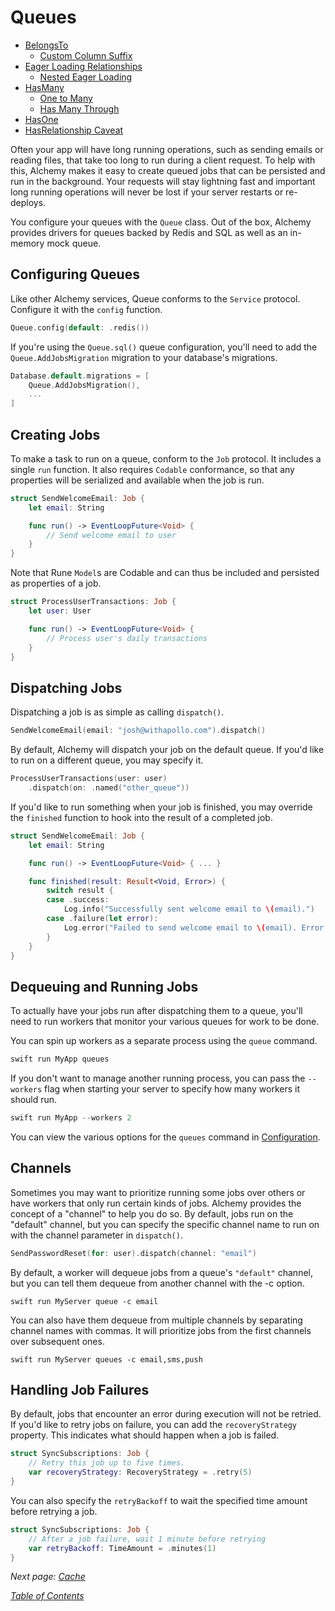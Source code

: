 # Queues

- [BelongsTo](#belongsto)
    * [Custom Column Suffix](#custom-column-suffix)
- [Eager Loading Relationships](#eager-loading-relationships)
    * [Nested Eager Loading](#nested-eager-loading)
- [HasMany](#hasmany)
    * [One to Many](#one-to-many)
    * [Has Many Through](#has-many-through)
- [HasOne](#hasone)
- [HasRelationship Caveat](#hasrelationship-caveat)

Often your app will have long running operations, such as sending emails or reading files, that take too long to run during a client request. To help with this, Alchemy makes it easy to create queued jobs that can be persisted and run in the background. Your requests will stay lightning fast and important long running operations will never be lost if your server restarts or re-deploys.

You configure your queues with the `Queue` class. Out of the box, Alchemy provides drivers for queues backed by Redis and SQL as well as an in-memory mock queue.

## Configuring Queues

Like other Alchemy services, Queue conforms to the `Service` protocol. Configure it with the `config` function.

```swift
Queue.config(default: .redis())
```

If you're using the `Queue.sql()` queue configuration, you'll need to add the `Queue.AddJobsMigration` migration to your database's migrations.

```swift
Database.default.migrations = [
    Queue.AddJobsMigration(),
    ...
]
```

## Creating Jobs

To make a task to run on a queue, conform to the `Job` protocol. It includes a single `run` function. It also requires `Codable` conformance, so that any properties will be serialized and available when the job is run.

```swift
struct SendWelcomeEmail: Job {
    let email: String

    func run() -> EventLoopFuture<Void> {
        // Send welcome email to user
    }
}
```

Note that Rune `Model`s are Codable and can thus be included and persisted as properties of a job.


```swift
struct ProcessUserTransactions: Job {
    let user: User

    func run() -> EventLoopFuture<Void> {
        // Process user's daily transactions
    }
}
```

## Dispatching Jobs

Dispatching a job is as simple as calling `dispatch()`.

```swift
SendWelcomeEmail(email: "josh@withapollo.com").dispatch()
```

By default, Alchemy will dispatch your job on the default queue. If you'd like to run on a different queue, you may specify it.

```swift
ProcessUserTransactions(user: user)
    .dispatch(on: .named("other_queue"))
```

If you'd like to run something when your job is finished, you may override the `finished` function to hook into the result of a completed job.

```swift
struct SendWelcomeEmail: Job {
    let email: String

    func run() -> EventLoopFuture<Void> { ... }

    func finished(result: Result<Void, Error>) {
        switch result {
        case .success:
            Log.info("Successfully sent welcome email to \(email).")
        case .failure(let error):
            Log.error("Failed to send welcome email to \(email). Error was: \(error).")
        }
    }
}
```

## Dequeuing and Running Jobs

To actually have your jobs run after dispatching them to a queue, you'll need to run workers that monitor your various queues for work to be done.

You can spin up workers as a separate process using the `queue` command.

```bash
swift run MyApp queues
```

If you don't want to manage another running process, you can pass the `--workers` flag when starting your server to specify how many workers it should run.

```swift
swift run MyApp --workers 2
```

You can view the various options for the `queues` command in [Configuration](1_Configuration.md#queue).

## Channels

Sometimes you may want to prioritize running some jobs over others or have workers that only run certain kinds of jobs. Alchemy provides the concept of a "channel" to help you do so. By default, jobs run on the "default" channel, but you can specify the specific channel name to run on with the channel parameter in `dispatch()`.

```swift
SendPasswordReset(for: user).dispatch(channel: "email")
```

By default, a worker will dequeue jobs from a queue's `"default"` channel, but you can tell them dequeue from another channel with the -c option.

```shell
swift run MyServer queue -c email
```

You can also have them dequeue from multiple channels by separating channel names with commas. It will prioritize jobs from the first channels over subsequent ones.

```shell
swift run MyServer queues -c email,sms,push
```

## Handling Job Failures

By default, jobs that encounter an error during execution will not be retried. If you'd like to retry jobs on failure, you can add the `recoveryStrategy` property. This indicates what should happen when a job is failed.

```swift
struct SyncSubscriptions: Job {
    // Retry this job up to five times.
    var recoveryStrategy: RecoveryStrategy = .retry(5)
}
```

You can also specify the `retryBackoff` to wait the specified time amount before retrying a job.

```swift
struct SyncSubscriptions: Job {
    // After a job failure, wait 1 minute before retrying
    var retryBackoff: TimeAmount = .minutes(1)
}
```

_Next page: [Cache](9_Cache.md)_

_[Table of Contents](/Docs#docs)_